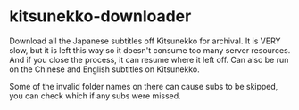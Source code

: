 # kitsunekko-downloader

Download all the Japanese subtitles off Kitsunekko for archival. It is VERY slow, but it is left this way so it doesn't consume too many server resources. And if you close the process, it can resume where it left off. Can also be run on the Chinese and English subtitles on Kitsunekko.

Some of the invalid folder names on there can cause subs to be skipped, you can check which if any subs were missed.
